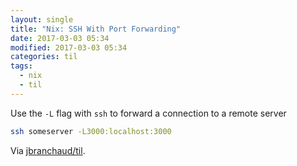 ```yaml
---
layout: single
title: "Nix: SSH With Port Forwarding"
date: 2017-03-03 05:34
modified: 2017-03-03 05:34
categories: til
tags:
  - nix
  - til
---
```


Use the `-L` flag with `ssh` to forward a connection to a remote server

```bash
ssh someserver -L3000:localhost:3000
```

Via [jbranchaud/til](https://github.com/jbranchaud/til).
